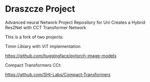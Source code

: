 # Draszcze Project
Advanced neural Network Project Repository for Uni
Creates a Hybrid Res2Net with CCT Transformer Network

This is a fork of two projects:

Timm Liblary with ViT implementation

https://github.com/huggingface/pytorch-image-models


Compact Transformers CCt:

https://github.com/SHI-Labs/Compact-Transformers


